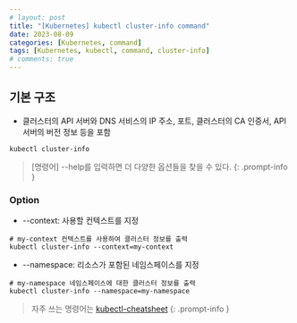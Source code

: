```yaml
---
# layout: post
title: "[Kubernetes] kubectl cluster-info command"
date: 2023-08-09
categories: [Kubernetes, command]
tags: [Kubernetes, kubectl, command, cluster-info]
# comments: true
---
```


## 기본 구조
- 클러스터의 API 서버와 DNS 서비스의 IP 주소, 포트, 클러스터의 CA 인증서, API 서버의 버전 정보 등을 포함
```
kubectl cluster-info
```

> [명령어] --help를 입력하면 더 다양한 옵션들을 찾을 수 있다.
{: .prompt-info }

### Option
- --context: 사용할 컨텍스트를 지정
```
# my-context 컨텍스트를 사용하여 클러스터 정보를 출력
kubectl cluster-info --context=my-context
```

- --namespace: 리소스가 포함된 네임스페이스를 지정
```
# my-namespace 네임스페이스에 대한 클러스터 정보를 출력
kubectl cluster-info --namespace=my-namespace
```

> 자주 쓰는 명령어는 [kubectl-cheatsheet](https://kubernetes.io/docs/reference/kubectl/cheatsheet/)
{: .prompt-info }